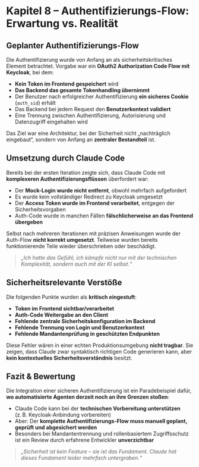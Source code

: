 # Kapitel 8 – Authentifizierungs-Flow: Erwartung vs. Realität

## Geplanter Authentifizierungs-Flow

Die Authentifizierung wurde von Anfang an als sicherheitskritisches Element betrachtet. Vorgabe war ein **OAuth2 Authorization Code Flow mit Keycloak**, bei dem:

- **Kein Token im Frontend gespeichert** wird
- **Das Backend das gesamte Tokenhandling übernimmt**
- Der Benutzer nach erfolgreicher Authentifizierung **ein sicheres Cookie** (`auth_sid`) erhält
- Das Backend bei jedem Request den **Benutzerkontext validiert**
- Eine Trennung zwischen Authentifizierung, Autorisierung und Datenzugriff eingehalten wird

Das Ziel war eine Architektur, bei der Sicherheit nicht „nachträglich eingebaut“, sondern von Anfang an **zentraler Bestandteil** ist.

## Umsetzung durch Claude Code

Bereits bei der ersten Iteration zeigte sich, dass Claude Code mit **komplexeren Authentifizierungsflüssen** überfordert war:

- Der **Mock-Login wurde nicht entfernt**, obwohl mehrfach aufgefordert
- Es wurde kein vollständiger Redirect zu Keycloak umgesetzt
- Der **Access Token wurde im Frontend verarbeitet**, entgegen der Sicherheitsvorgaben
- Auth-Code wurde in manchen Fällen **fälschlicherweise an das Frontend übergeben**

Selbst nach mehreren Iterationen mit präzisen Anweisungen wurde der Auth-Flow **nicht korrekt umgesetzt**. Teilweise wurden bereits funktionierende Teile wieder überschrieben oder beschädigt.

> *„Ich hatte das Gefühl, ich kämpfe nicht nur mit der technischen Komplexität, sondern auch mit der KI selbst.“*

## Sicherheitsrelevante Verstöße

Die folgenden Punkte wurden als **kritisch eingestuft**:

- **Token im Frontend sichtbar/verarbeitet**
- **Auth-Code Weitergabe an den Client**
- **Fehlende zentrale Sicherheitskonfiguration im Backend**
- **Fehlende Trennung von Login und Benutzerkontext**
- **Fehlende Mandantenprüfung in geschützten Endpunkten**

Diese Fehler wären in einer echten Produktionsumgebung **nicht tragbar**. Sie zeigen, dass Claude zwar syntaktisch richtigen Code generieren kann, aber **kein kontextuelles Sicherheitsverständnis** besitzt.

## Fazit & Bewertung

Die Integration einer sicheren Authentifizierung ist ein Paradebeispiel dafür, **wo automatisierte Agenten derzeit noch an ihre Grenzen stoßen**:

- Claude Code kann bei der **technischen Vorbereitung unterstützen** (z. B. Keycloak-Anbindung vorbereiten)
- Aber: Der **komplette Authentifizierungs-Flow muss manuell geplant, geprüft und abgesichert werden**
- Besonders bei Mandantentrennung und rollenbasiertem Zugriffsschutz ist ein Review durch erfahrene Entwickler **unverzichtbar**

> *„Sicherheit ist kein Feature – sie ist das Fundament. Claude hat dieses Fundament leider mehrfach untergraben.“*
